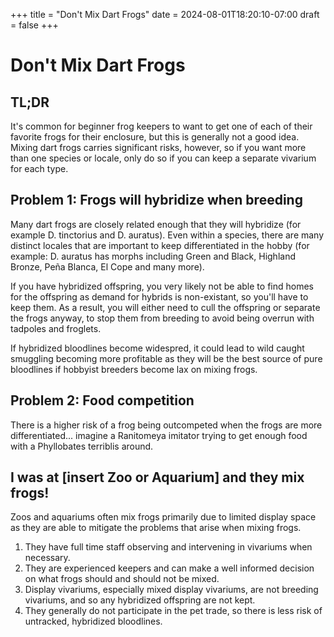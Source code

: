 +++
title = "Don't Mix Dart Frogs"
date = 2024-08-01T18:20:10-07:00
draft = false
+++

# Don't Mix Dart Frogs

## TL;DR

It's common for beginner frog keepers to want to get one of each of their favorite frogs for their enclosure, but this is generally not a good idea. Mixing dart frogs carries significant risks, however, so if you want more than one species or locale, only do so if you can keep a separate vivarium for each type.

## Problem 1: Frogs will hybridize when breeding

Many dart frogs are closely related enough that they will hybridize (for example D. tinctorius and D. auratus). Even within a species, there are many distinct locales that are important to keep differentiated in the hobby (for example: D. auratus has morphs including Green and Black, Highland Bronze, Peña Blanca, El Cope and many more).

If you have hybridized offspring, you very likely not be able to find homes for the offspring as demand for hybrids is non-existant, so you'll have to keep them. As a result, you will either need to cull the offspring or separate the frogs anyway, to stop them from breeding to avoid being overrun with tadpoles and froglets.

If hybridized bloodlines become widespred, it could lead to wild caught smuggling becoming more profitable as they will be the best source of pure bloodlines if hobbyist breeders become lax on mixing frogs.

## Problem 2: Food competition

There is a higher risk of a frog being outcompeted when the frogs are more differentiated... imagine a Ranitomeya imitator trying to get enough food with a Phyllobates terriblis around.

## I was at [insert Zoo or Aquarium] and they mix frogs!

Zoos and aquariums often mix frogs primarily due to limited display space as they are able to mitigate the problems that arise when mixing frogs.

1. They have full time staff observing and intervening in vivariums when necessary.
2. They are experienced keepers and can make a well informed decision on what frogs should and should not be mixed.
3. Display vivariums, especially mixed display vivariums, are not breeding vivariums, and so any hybridized offspring are not kept.
4. They generally do not participate in the pet trade, so there is less risk of untracked, hybridized bloodlines.